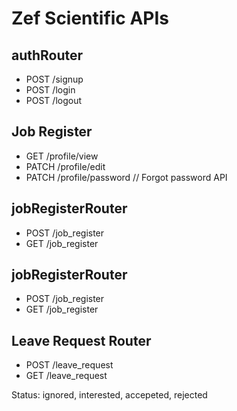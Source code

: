 # Zef Scientific APIs

## authRouter
- POST /signup
- POST /login
- POST /logout

## Job Register 
- GET /profile/view
- PATCH /profile/edit
- PATCH /profile/password // Forgot password API

## jobRegisterRouter
- POST /job_register
- GET /job_register

## jobRegisterRouter
- POST /job_register
- GET /job_register

## Leave Request Router
- POST /leave_request
- GET /leave_request


Status: ignored, interested, accepeted, rejected